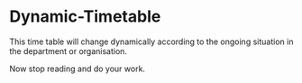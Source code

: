 # Dynamic-Timetable
This time table will change dynamically according to the ongoing situation in the department or organisation.

Now stop reading and do your work.
